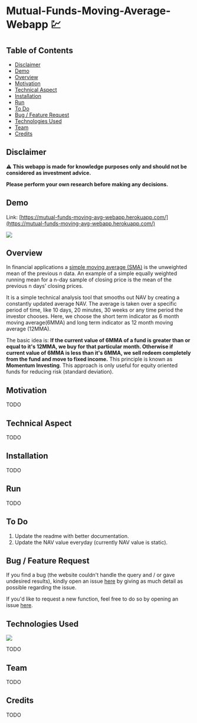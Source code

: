# Mutual-Funds-Moving-Average-Webapp 💹
## Table of Contents
  * [Disclaimer](#disclaimer)
  * [Demo](#demo)
  * [Overview](#overview)
  * [Motivation](#motivation)
  * [Technical Aspect](#technical-aspect)
  * [Installation](#installation)
  * [Run](#run)
  * [To Do](#to-do)
  * [Bug / Feature Request](#bug--feature-request)
  * [Technologies Used](#technologies-used)
  * [Team](#team)
  * [Credits](#credits)


## Disclaimer
⚠️
**This webapp is made for knowledge purposes only and should not be considered as investment advice.**

**Please perform your own research before making any decisions.**

## Demo
Link: [https://mutual-funds-moving-avg-webapp.herokuapp.com/](https://mutual-funds-moving-avg-webapp.herokuapp.com/)

[![](https://i.imgur.com/lCzMe80.png)](https://mutual-funds-moving-avg-webapp.herokuapp.com/)

## Overview
In financial applications a [simple moving average (SMA)](https://en.wikipedia.org/wiki/Moving_average#Simple_moving_average) is the unweighted mean of the previous n data. An example of a simple equally weighted running mean for a n-day sample of closing price is the mean of the previous n days' closing prices.

It is a simple technical analysis tool that smooths out NAV by creating a constantly updated average NAV. The average is taken over a specific period of time, like 10 days, 20 minutes, 30 weeks or any time period the investor chooses. Here, we choose the short term indicator as 6 month moving average(6MMA) and long term indicator as 12 month moving average (12MMA).

The basic idea is: **If the current value of 6MMA of a fund is greater than or equal to it's 12MMA, we buy for that particular month. Otherwise if current value of 6MMA is less than it's 6MMA, we sell redeem completely from the fund and move to fixed income.** This principle is known as **Momentum Investing**. This approach is only useful for equity oriented funds for reducing risk (standard deviation).


## Motivation
TODO

## Technical Aspect
TODO

## Installation
TODO

## Run
TODO

## To Do
1. Update the readme with better documentation.
2. Update the NAV value everyday (currently NAV value is static).

## Bug / Feature Request
If you find a bug (the website couldn't handle the query and / or gave undesired results), kindly open an issue [here](https://github.com/vneogi199/Mutual-Funds-Moving-Average-Webapp/issues/new) by giving as much detail as possible regarding the issue.

If you'd like to request a new function, feel free to do so by opening an issue [here](https://github.com/vneogi199/Mutual-Funds-Moving-Average-Webapp/issues/new). 

## Technologies Used

![](https://forthebadge.com/images/badges/made-with-python.svg)

TODO

## Team
TODO


## Credits
TODO



